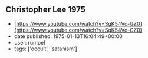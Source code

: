 ## Christopher Lee 1975
 - [https://www.youtube.com/watch?v=SgK54Vc-GZ0](https://www.youtube.com/watch?v=SgK54Vc-GZ0)
 - date published: 1975-01-13T16:04:49+00:00
 - user: rumpel
 - tags: ['occult', 'satanism']

